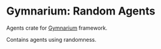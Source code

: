 # Gymnarium: Random Agents

Agents crate for [Gymnarium](https://github.com/tiquthon/gymnarium) framework.

Contains agents using randomness.
